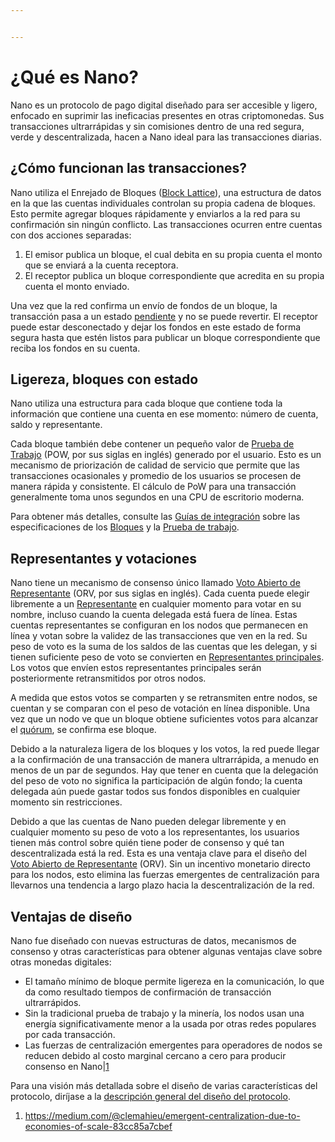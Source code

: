 ```yaml
---


---
```


<h1 id="¿qué-es-nano">¿Qué es Nano?</h1>
<p>Nano es un protocolo de pago digital diseñado para ser accesible y ligero, enfocado en suprimir las ineficacias presentes en otras criptomonedas. Sus transacciones ultrarrápidas y sin comisiones dentro de una red segura, verde y descentralizada, hacen a Nano ideal para las transacciones diarias.</p>
<h2 id="¿cómo-funcionan-las-transacciones">¿Cómo funcionan las transacciones?</h2>
<p>Nano utiliza el Enrejado de Bloques (<a href="https://docs.nano.org/glossary/#block-lattice">Block Lattice</a>), una estructura de datos en la que las cuentas individuales controlan su propia cadena de bloques. Esto permite agregar bloques rápidamente y enviarlos a la red para su confirmación sin ningún conflicto. Las transacciones ocurren entre cuentas con dos acciones separadas:</p>
<ol>
<li>El emisor publica un bloque, el cual debita en su propia cuenta el monto que se enviará a la cuenta receptora.</li>
<li>El receptor publica un bloque correspondiente que acredita en su propia cuenta el monto enviado.</li>
</ol>
<p>Una vez que la red confirma un envío de fondos de un bloque, la transacción pasa a un estado <a href="https://docs.nano.org/glossary/#pending">pendiente</a> y no se puede revertir. El receptor puede estar desconectado y dejar los fondos en este estado de forma segura hasta que estén listos para publicar un bloque correspondiente que reciba los fondos en su cuenta.</p>
<h2 id="ligereza-bloques-con-estado">Ligereza, bloques con estado</h2>
<p>Nano utiliza una estructura para cada bloque que contiene toda la información que contiene una cuenta en ese momento: número de cuenta, saldo y representante.</p>
<p>Cada bloque también debe contener un pequeño valor de <a href="https://docs.nano.org/glossary/#proof-of-work-pow">Prueba de Trabajo</a> (POW, por sus siglas en inglés) generado por el usuario. Esto es un mecanismo de priorización de calidad de servicio que permite que las transacciones ocasionales y promedio de los usuarios se procesen de manera rápida y consistente. El cálculo de PoW para una transacción generalmente toma unos segundos en una CPU de escritorio moderna.</p>
<p>Para obtener más detalles, consulte las <a href="https://docs.nano.org/integration-guides/the-basics/">Guías de integración</a> sobre las especificaciones de los <a href="https://docs.nano.org/integration-guides/the-basics/#blocks-specifications">Bloques</a> y la <a href="https://docs.nano.org/integration-guides/the-basics/#proof-of-work">Prueba de trabajo</a>.</p>
<h2 id="representantes-y-votaciones">Representantes y votaciones</h2>
<p>Nano tiene un mecanismo de consenso único llamado <a href="https://docs.nano.org/glossary/#open-representative-voting-orv">Voto Abierto de Representante</a> (ORV, por sus siglas en inglés). Cada cuenta puede elegir libremente a un <a href="https://docs.nano.org/glossary/#representative">Representante</a> en cualquier momento para votar en su nombre, incluso cuando la cuenta delegada  está fuera de línea. Estas cuentas representantes se configuran en los nodos que permanecen en línea y votan sobre la validez de las transacciones que ven en la red. Su peso de voto es la suma de los saldos de las cuentas que les delegan, y si tienen suficiente peso de voto se convierten en <a href="https://docs.nano.org/glossary/#principal-representative">Representantes principales</a>. Los votos que envíen estos representantes principales serán posteriormente retransmitidos por otros nodos.</p>
<p>A medida que estos votos se comparten y se retransmiten entre nodos, se cuentan y se comparan con el peso de votación en línea disponible. Una vez que un nodo ve que un bloque obtiene suficientes votos para alcanzar el <a href="https://docs.nano.org/glossary/#quorum">quórum</a>, se confirma ese bloque.</p>
<p>Debido a la naturaleza ligera de los bloques y los votos, la red puede llegar a la confirmación de una transacción de manera ultrarrápida, a menudo en menos de un par de segundos. Hay que tener en cuenta que la delegación del peso de voto no significa la participación de algún fondo; la cuenta delegada aún puede gastar todos sus fondos disponibles en cualquier momento sin restricciones.</p>
<p>Debido a que las cuentas de Nano pueden delegar libremente y en cualquier momento su peso de voto a los representantes, los usuarios tienen más control sobre quién tiene poder de consenso y qué tan descentralizada está la red. Esta es una ventaja clave para el diseño del <a href="https://docs.nano.org/glossary/#open-representative-voting-orv">Voto Abierto  de Representante</a> (ORV). Sin un incentivo monetario directo para los nodos, esto elimina las fuerzas emergentes de centralización para llevarnos una tendencia a largo plazo hacia la descentralización de la red.</p>
<h2 id="ventajas-de-diseño">Ventajas de diseño</h2>
<p>Nano fue diseñado con nuevas estructuras de datos, mecanismos de consenso y otras características para obtener algunas ventajas clave sobre otras monedas digitales:</p>
<ul>
<li>El tamaño mínimo de bloque permite ligereza en la comunicación, lo que da como resultado tiempos de confirmación de transacción ultrarrápidos.</li>
<li>Sin la tradicional prueba  de trabajo y la minería, los nodos usan una energía significativamente menor a la usada por otras redes populares por cada transacción.</li>
<li>Las fuerzas de centralización emergentes para operadores de nodos se reducen debido al costo marginal cercano a cero para producir consenso en Nano|<a href="https://medium.com/@clemahieu/emergent-centralization-due-to-economies-of-scale-83cc85a7cbef">1</a></li>
</ul>
<p>Para una visión más detallada sobre el diseño de varias características del protocolo, diríjase a la <a href="https://docs.nano.org/protocol-design/overview">descripción general del diseño del protocolo</a>.</p>
<ol>
<li><a href="https://medium.com/@clemahieu/emergent-centralization-due-to-economies-of-scale-83cc85a7cbef">https://medium.com/@clemahieu/emergent-centralization-due-to-economies-of-scale-83cc85a7cbef</a></li>
</ol>

